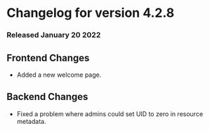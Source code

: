 # Changelog for version 4.2.8

### Released January 20 2022

## Frontend Changes
* Added a new welcome page.

## Backend Changes
* Fixed a problem where admins could set UID to zero in resource metadata.
